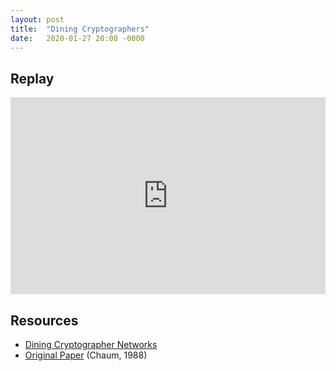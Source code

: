 ```yaml
---
layout: post
title:  "Dining Cryptographers"
date:   2020-01-27 20:00 -0000
---
```


## Replay

<iframe width="100%" height="315" src="https://www.youtube.com/embed/CfXJLQ8UkFA"
frameborder="0" allow="accelerometer; autoplay; encrypted-media; gyroscope;
picture-in-picture" allowfullscreen></iframe>

## Resources

+ [Dining Cryptographer Networks](http://homepages.herts.ac.uk/~comqjs1/Dining.pdf)
+ [Original Paper](http://www.cs.cornell.edu/people/egs/herbivore/dcnets.html) (Chaum, 1988)
